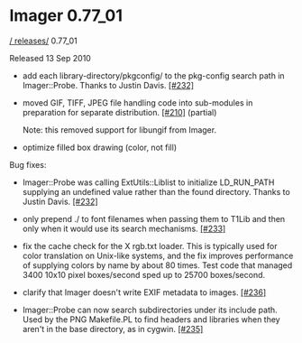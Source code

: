 # Imager 0.77_01

[ / ](..) [releases/](./) 0.77_01

Released 13 Sep 2010

 - add each library-directory/pkgconfig/ to the pkg-config search path in Imager::Probe. Thanks to Justin Davis. [[#232]](https://github.com/tonycoz/imager/issues/232)

 - moved GIF, TIFF, JPEG file handling code into sub-modules in preparation for separate distribution. [[#210]](https://github.com/tonycoz/imager/issues/210) (partial)

   Note: this removed support for libungif from Imager.

 - optimize filled box drawing (color, not fill)

Bug fixes:

 - Imager::Probe was calling ExtUtils::Liblist to initialize LD_RUN_PATH supplying an undefined value rather than the found directory. Thanks to Justin Davis. [[#232]](https://github.com/tonycoz/imager/issues/232)

 - only prepend ./ to font filenames when passing them to T1Lib and then only when it would use its search mechanisms. [[#233]](https://github.com/tonycoz/imager/issues/233)

 - fix the cache check for the X rgb.txt loader. This is typically used for color translation on Unix-like systems, and the fix improves performance of supplying colors by name by about 80 times. Test code that managed 3400 10x10 pixel boxes/second sped up to 25700 boxes/second.

 - clarify that Imager doesn't write EXIF metadata to images. [[#236]](https://github.com/tonycoz/imager/issues/236)

 - Imager::Probe can now search subdirectories under its include path. Used by the PNG Makefile.PL to find headers and libraries when they aren't in the base directory, as in cygwin. [[#235]](https://github.com/tonycoz/imager/issues/235)